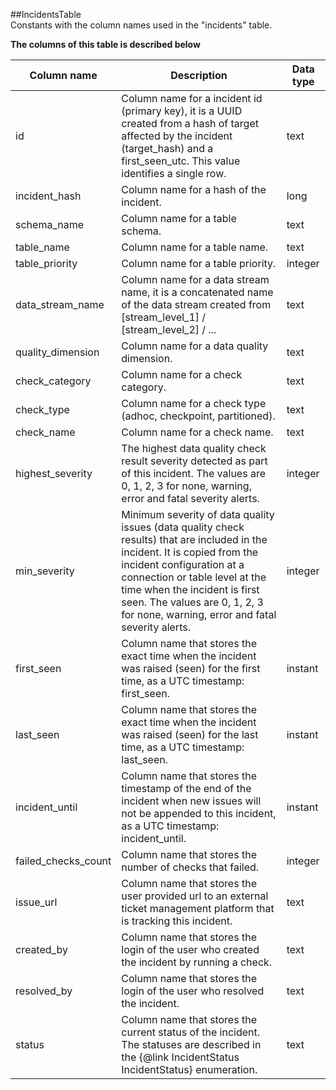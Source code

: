 ##IncidentsTable  
Constants with the column names used in the &quot;incidents&quot; table.  
  
**The columns of this table is described below**  
  
| Column name | Description | Data type |
|-------------|-------------|-----------|
 | id | Column name for a incident id (primary key), it is a UUID created from a hash of target affected by the incident (target_hash) and a first_seen_utc. This value identifies a single row. | text |
 | incident_hash | Column name for a hash of the incident. | long |
 | schema_name | Column name for a table schema. | text |
 | table_name | Column name for a table name. | text |
 | table_priority | Column name for a table priority. | integer |
 | data_stream_name | Column name for a data stream name, it is a concatenated name of the data stream created from [stream_level_1] / [stream_level_2] / ... | text |
 | quality_dimension | Column name for a data quality dimension. | text |
 | check_category | Column name for a check category. | text |
 | check_type | Column name for a check type (adhoc, checkpoint, partitioned). | text |
 | check_name | Column name for a check name. | text |
 | highest_severity | The highest data quality check result severity detected as part of this incident. The values are 0, 1, 2, 3 for none, warning, error and fatal severity alerts. | integer |
 | min_severity | Minimum severity of data quality issues (data quality check results) that are included in the incident. It is copied from the incident configuration at a connection or table level at the time when the incident is first seen. The values are 0, 1, 2, 3 for none, warning, error and fatal severity alerts. | integer |
 | first_seen | Column name that stores the exact time when the incident was raised (seen) for the first time, as a UTC timestamp: first_seen. | instant |
 | last_seen | Column name that stores the exact time when the incident was raised (seen) for the last time, as a UTC timestamp: last_seen. | instant |
 | incident_until | Column name that stores the timestamp of the end of the incident when new issues will not be appended to this incident, as a UTC timestamp: incident_until. | instant |
 | failed_checks_count | Column name that stores the number of checks that failed. | integer |
 | issue_url | Column name that stores the user provided url to an external ticket management platform that is tracking this incident. | text |
 | created_by | Column name that stores the login of the user who created the incident by running a check. | text |
 | resolved_by | Column name that stores the login of the user who resolved the incident. | text |
 | status | Column name that stores the current status of the incident. The statuses are described in the {@link IncidentStatus IncidentStatus} enumeration. | text |
